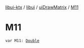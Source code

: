 [libui-ktx](../../index.md) / [libui](../index.md) / [uiDrawMatrix](index.md) / [M11](./-m11.md)

# M11

`var M11: `[`Double`](https://kotlinlang.org/api/latest/jvm/stdlib/kotlin/-double/index.html)